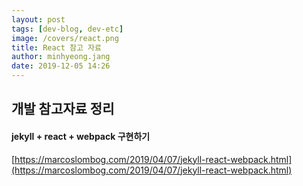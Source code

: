 ```yaml
---
layout: post
tags: [dev-blog, dev-etc]
image: /covers/react.png
title: React 참고 자료
author: minhyeong.jang
date: 2019-12-05 14:26
---
```


## 개발 참고자료 정리

#### jekyll + react + webpack 구현하기
[https://marcoslombog.com/2019/04/07/jekyll-react-webpack.html](https://marcoslombog.com/2019/04/07/jekyll-react-webpack.html)